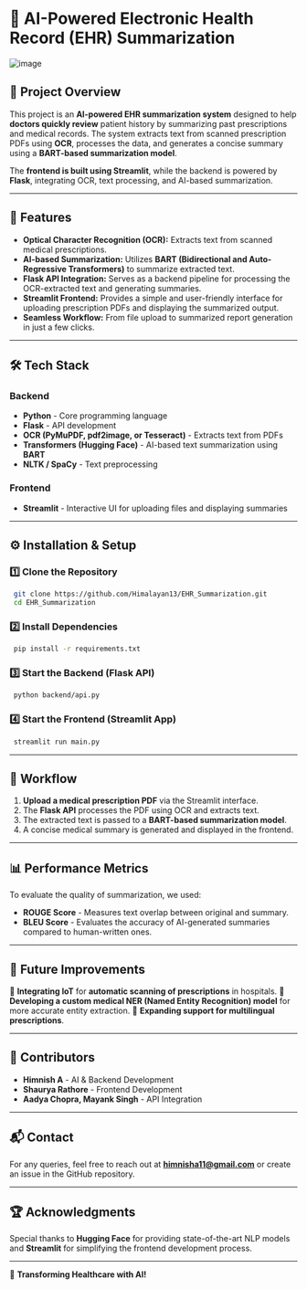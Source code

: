 # 📄 AI-Powered Electronic Health Record (EHR) Summarization
![image](https://github.com/user-attachments/assets/8c727e4e-09fb-484e-8865-9003b7050600)


## 🚀 Project Overview

This project is an **AI-powered EHR summarization system** designed to help **doctors quickly review** patient history by summarizing past prescriptions and medical records. The system extracts text from scanned prescription PDFs using **OCR**, processes the data, and generates a concise summary using a **BART-based summarization model**.

The **frontend is built using Streamlit**, while the backend is powered by **Flask**, integrating OCR, text processing, and AI-based summarization.

---

## 📌 Features
- **Optical Character Recognition (OCR):** Extracts text from scanned medical prescriptions.
- **AI-based Summarization:** Utilizes **BART (Bidirectional and Auto-Regressive Transformers)** to summarize extracted text.
- **Flask API Integration:** Serves as a backend pipeline for processing the OCR-extracted text and generating summaries.
- **Streamlit Frontend:** Provides a simple and user-friendly interface for uploading prescription PDFs and displaying the summarized output.
- **Seamless Workflow:** From file upload to summarized report generation in just a few clicks.

---

## 🛠️ Tech Stack

### **Backend**
- **Python** - Core programming language
- **Flask** - API development
- **OCR (PyMuPDF, pdf2image, or Tesseract)** - Extracts text from PDFs
- **Transformers (Hugging Face)** - AI-based text summarization using **BART**
- **NLTK / SpaCy** - Text preprocessing

### **Frontend**
- **Streamlit** - Interactive UI for uploading files and displaying summaries

---

## ⚙️ Installation & Setup

### **1️⃣ Clone the Repository**
```bash
 git clone https://github.com/Himalayan13/EHR_Summarization.git
 cd EHR_Summarization
```

### **2️⃣ Install Dependencies**
```bash
 pip install -r requirements.txt
```

### **3️⃣ Start the Backend (Flask API)**
```bash
 python backend/api.py
```

### **4️⃣ Start the Frontend (Streamlit App)**
```bash
 streamlit run main.py
```

---

## 🔄 Workflow
1. **Upload a medical prescription PDF** via the Streamlit interface.
2. The **Flask API** processes the PDF using OCR and extracts text.
3. The extracted text is passed to a **BART-based summarization model**.
4. A concise medical summary is generated and displayed in the frontend.

---

## 📊 Performance Metrics
To evaluate the quality of summarization, we used:
- **ROUGE Score** - Measures text overlap between original and summary.
- **BLEU Score** - Evaluates the accuracy of AI-generated summaries compared to human-written ones.

---

## 🔮 Future Improvements
🔹 **Integrating IoT** for **automatic scanning of prescriptions** in hospitals.
🔹 **Developing a custom medical NER (Named Entity Recognition) model** for more accurate entity extraction.
🔹 **Expanding support for multilingual prescriptions**.

---

## 🎯 Contributors
- **Himnish A** - AI & Backend Development
- **Shaurya Rathore** - Frontend Development
- **Aadya Chopra, Mayank Singh** - API Integration

---

## 📬 Contact
For any queries, feel free to reach out at **himnisha11@gmail.com** or create an issue in the GitHub repository.

---

## 🏆 Acknowledgments
Special thanks to **Hugging Face** for providing state-of-the-art NLP models and **Streamlit** for simplifying the frontend development process.

---

🚀 **Transforming Healthcare with AI!**

